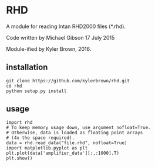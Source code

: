 # RHD

A module for reading Intan RHD2000 files (*.rhd).

Code written by  Michael Gibson 17 July 2015

Module-ified by Kyler Brown, 2016.


## installation

    git clone https://github.com/kylerbrown/rhd.git
    cd rhd
    python setup.py install

## usage

    import rhd
    # To keep memory usage down, use argument nofloat=True.
    # Otherwise, data is loaded as floating point arrays
    # (4x the space required).
    data = rhd.read_data("file.rhd", nofloat=True)
    import matplotlib.pyplot as plt
    plt.plot(data['amplifier_data'][:,:1000].T)
    plt.show()
